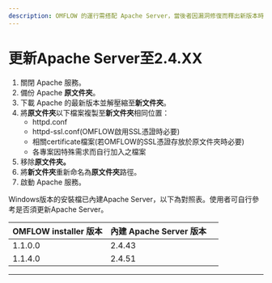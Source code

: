 ```yaml
---
description: OMFLOW 的運行需搭配 Apache Server，當後者因漏洞修復而釋出新版本時。理應同步進行更新，以下介紹更新步驟：
---
```


# 更新Apache Server至2.4.XX

1. 關閉 Apache 服務。&#x20;
2. 備份 Apache **原文件夾**。&#x20;
3. 下載 Apache 的最新版本並解壓縮至**新文件夾**。
4. 將**原文件夾**以下檔案複製至**新文件夾**相同位置：
   * httpd.conf
   * httpd-ssl.conf(OMFLOW啟用SSL憑證時必要)
   * 相關certificate檔案(若OMFLOW的SSL憑證存放於原文件夾時必要)
   * 各專案因特殊需求而自行加入之檔案
5. 移除**原文件夾。**
6. 將**新文件夾**重新命名為**原文件夾**路徑。&#x20;
7. 啟動 Apache 服務。

Windows版本的安裝檔已內建Apache Server，以下為對照表。使用者可自行參考是否須更新Apache Server。

| OMFLOW installer 版本 | 內建 Apache Server 版本 |   |
| ------------------- | ------------------- | - |
| 1.1.0.0             | 2.4.43              |   |
| 1.1.4.0             | 2.4.51              |   |

****

